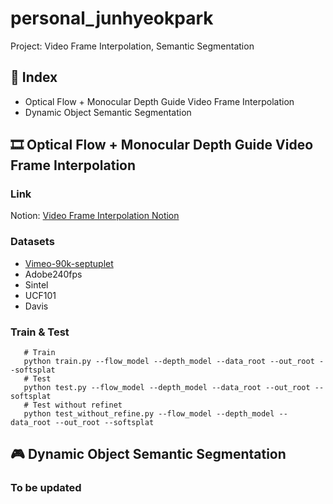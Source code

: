 # personal_junhyeokpark
Project: Video Frame Interpolation, Semantic Segmentation

## 📑 Index
* Optical Flow + Monocular Depth Guide Video Frame Interpolation
* Dynamic Object Semantic Segmentation

## 🎞️ Optical Flow + Monocular Depth Guide Video Frame Interpolation

### Link
Notion: [Video Frame Interpolation Notion](https://www.notion.so/Video-Frame-Interpolation-b3f639b21ad34b09a72aa2b3325da9f3)

### Datasets
  * [Vimeo-90k-septuplet](http://toflow.csail.mit.edu/index.html#septuplet)      
  * Adobe240fps      
  * Sintel      
  * UCF101      
  * Davis      

### Train & Test
```shell
   # Train
   python train.py --flow_model --depth_model --data_root --out_root --softsplat
   # Test
   python test.py --flow_model --depth_model --data_root --out_root --softsplat
   # Test without refinet
   python test_without_refine.py --flow_model --depth_model --data_root --out_root --softsplat      
```

## 🎮 Dynamic Object Semantic Segmentation
### To be updated

